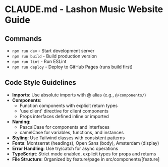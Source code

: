 # CLAUDE.md - Lashon Music Website Guide

## Commands
- `npm run dev` - Start development server
- `npm run build` - Build production version
- `npm run lint` - Run ESLint
- `npm run deploy` - Deploy to GitHub Pages (runs build first)

## Code Style Guidelines
- **Imports**: Use absolute imports with @ alias (e.g., `@/components/`)
- **Components**: 
  - Function components with explicit return types
  - 'use client' directive for client components
  - Props interfaces defined inline or imported
- **Naming**:
  - PascalCase for components and interfaces
  - camelCase for variables, functions, and instances
- **Styling**: Use Tailwind classes with consistent patterns
- **Fonts**: Montserrat (headings), Open Sans (body), Amsterdam (display)
- **Error Handling**: Use try/catch for async operations
- **TypeScript**: Strict mode enabled, explicit types for props and returns
- **File Structure**: Organized by feature/page in src/components/[feature]